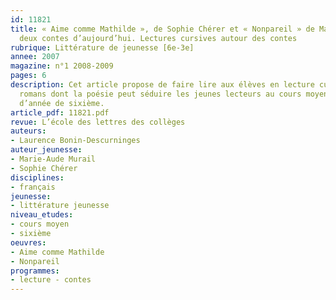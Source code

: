 ```yaml
---
id: 11821
title: « Aime comme Mathilde », de Sophie Chérer et « Nonpareil » de Marie-Aude Murail :
  deux contes d’aujourd’hui. Lectures cursives autour des contes 
rubrique: Littérature de jeunesse [6e-3e]
annee: 2007
magazine: n°1 2008-2009
pages: 6
description: Cet article propose de faire lire aux élèves en lecture cursive deux
  romans dont la poésie peut séduire les jeunes lecteurs au cours moyen ou en début
  d’année de sixième.
article_pdf: 11821.pdf
revue: L’école des lettres des collèges
auteurs:
- Laurence Bonin-Descurninges
auteur_jeunesse:
- Marie-Aude Murail
- Sophie Chérer
disciplines:
- français
jeunesse:
- littérature jeunesse
niveau_etudes:
- cours moyen
- sixième
oeuvres:
- Aime comme Mathilde
- Nonpareil
programmes:
- lecture - contes
---
```

